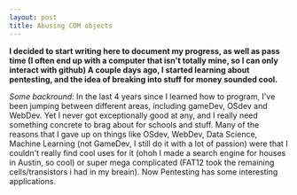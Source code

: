 ```yaml
---
layout: post
title: Abusing COM objects
---
```


**I decided to start writing here to document my progress, as well as pass time (I often end up with a computer that isn't totally mine, so I can only interact with github)
A couple days ago, I started learning about pentesting, and the idea of breaking into stuff for money sounded cool.**

*Some backround*:
In the last 4 years since I learned how to program, I've been jumping between different areas, including gameDev, OSdev and WebDev. Yet I never got exceptionally good at any, and I
really need something concrete to brag about for schools and stuff. Many of the reasons that I gave up on things like OSdev, WebDev, Data Science, Machine Learning (not GameDev, I still
do it with a lot of passion) were that I couldn't really find cool uses for it (ohoh I made a search engine for houses in Austin, so cool) or super mega complicated (FAT12 took the remaining
cells/transistors i had in my breain). Now Pentesting has some interesting applications.
